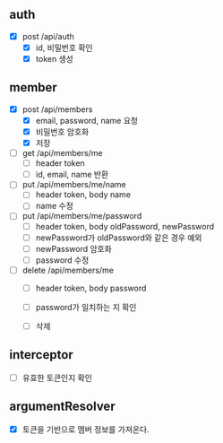 ## auth
- [x] post /api/auth
    - [x] id, 비밀번호 확인
    - [x] token 생성

## member
- [x] post /api/members
    - [X] email, password, name 요청
    - [x] 비밀번호 암호화
    - [x] 저장

- [ ] get /api/members/me
    - [ ] header token
    - [ ] id, email, name 반환

- [ ] put /api/members/me/name
    - [ ] header token, body name
    - [ ] name 수정

- [ ] put /api/members/me/password
    - [ ] header token, body oldPassword, newPassword
    - [ ] newPassword가 oldPassword와 같은 경우 예외
    - [ ] newPassword 암호화
    - [ ] password 수정

- [ ] delete /api/members/me
    - [ ] header token, body password
    - [ ] password가 일치하는 지 확인
    - [ ] 삭제


## interceptor
- [ ] 유효한 토큰인지 확인

## argumentResolver
- [x] 토큰을 기반으로 멤버 정보를 가져온다.
